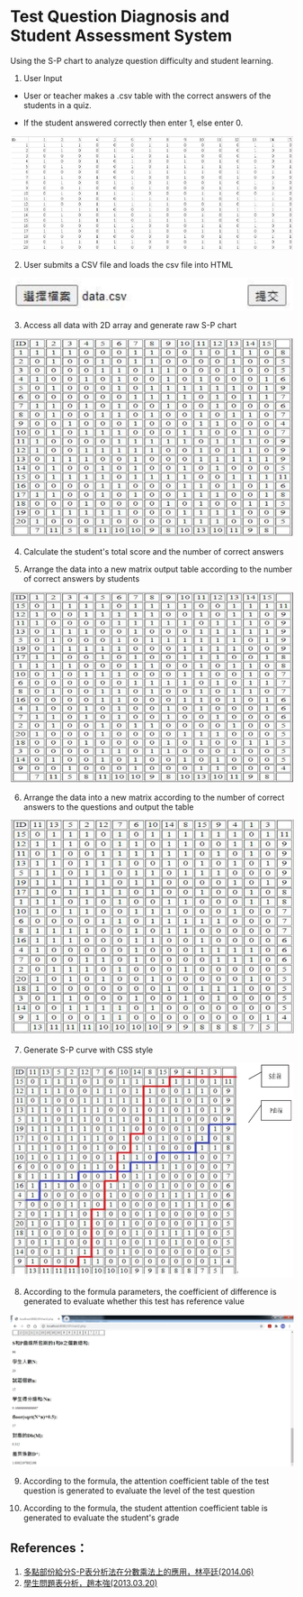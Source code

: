# Test Question Diagnosis and Student Assessment System
Using  the S-P chart to analyze question difficulty and student learning.

1. User Input

* User or teacher makes a .csv table with the correct answers of the students in a quiz.

* If the student answered correctly then enter 1, else enter 0.

![image](https://github.com/ycchiu0703/Test-Question-Diagnosis-and-Student-Assessment-System/blob/main/image/csv_sample.jpg)

2. User submits a CSV file and loads the csv file into HTML

![image](https://github.com/ycchiu0703/Test-Question-Diagnosis-and-Student-Assessment-System/blob/main/image/SubmitData.jpg)

3. Access all data with 2D array and generate raw S-P chart

![image](https://github.com/ycchiu0703/Test-Question-Diagnosis-and-Student-Assessment-System/blob/main/image/OriginalS-PForm.jpg)

4. Calculate the student's total score and the number of correct answers

5. Arrange the data into a new matrix output table according to the number of correct answers by students

![image](https://github.com/ycchiu0703/Test-Question-Diagnosis-and-Student-Assessment-System/blob/main/image/CorrectAnsbyStudents.jpg)

6. Arrange the data into a new matrix according to the number of correct answers to the questions and output the table

![image](https://github.com/ycchiu0703/Test-Question-Diagnosis-and-Student-Assessment-System/blob/main/image/NumofCorrectAnswers.jpg)

7. Generate S-P curve with CSS style

![image](https://github.com/ycchiu0703/Test-Question-Diagnosis-and-Student-Assessment-System/blob/main/image/S-PChart.jpg)

8. According to the formula parameters, the coefficient of difference is generated to evaluate whether this test has reference value

![image](https://github.com/ycchiu0703/Test-Question-Diagnosis-and-Student-Assessment-System/blob/main/image/GenerateCoeofDiff.jpg)

9. According to the formula, the attention coefficient table of the test question is generated to evaluate the level of the test question

10. According to the formula, the student attention coefficient table is generated to evaluate the student's grade

## References：
1.  [多點部份給分S-P表分析法在分數乘法上的應用，林亭廷(2014.06)](http://ntcuir.ntcu.edu.tw/bitstream/987654321/869/1/102NTCT0629017-001.pdf)
2.  [學生問題表分析，趙本強(2013.03.20)](http://120.107.155.180/download/PHP/SP_Chart/%e5%ad%b8%e7%94%9f%e5%95%8f%e9%a1%8c%e8%a1%a8%e5%88%86%e6%9e%90.pdf)
